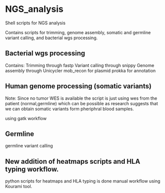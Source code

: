 # NGS_analysis
Shell scripts for NGS analysis

Contains scripts for trimming, genome assembly, somatic and germline variant calling, and bacterial wgs processing.

## Bacterial wgs processing 
Contains:
Trimming through fastp 
Variant calling through snippy
Genome assembly through Unicycler
mob_recon for plasmid 
prokka for annotation

## Human genome processing (somatic variants)
Note: Since no tumor WES is available the script is just using wes from the patient (normal,germline)
which can be possible as research suggests that we can obtain somatic variants form pheriphral blood samples.

using gatk workflow

## Germline
germline variant calling

## New addition of heatmaps scripts and HLA typing workflow. 
python scripts for heatmaps and HLA typing is done manual workflow using Kourami tool.

